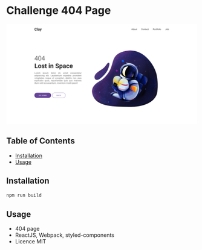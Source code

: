 # Challenge 404 Page 
![](https://raw.githubusercontent.com/Angelozam17/challenge-html-03/master/src/assets/NotFoundPage.png)
## Table of Contents

- [Installation](#installation)
- [Usage](#usage)

## Installation


```sh
npm run build
```

## Usage

- 404 page
- ReactJS, Webpack, styled-components
- Licence MIT
